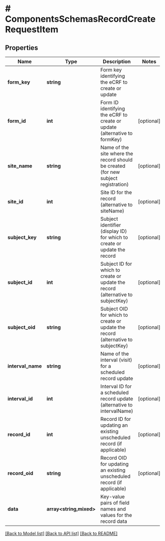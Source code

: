 # # ComponentsSchemasRecordCreateRequestItem

## Properties

Name | Type | Description | Notes
------------ | ------------- | ------------- | -------------
**form_key** | **string** | Form key identifying the eCRF to create or update |
**form_id** | **int** | Form ID identifying the eCRF to create or update (alternative to formKey) | [optional]
**site_name** | **string** | Name of the site where the record should be created (for new subject registration) | [optional]
**site_id** | **int** | Site ID for the record (alternative to siteName) | [optional]
**subject_key** | **string** | Subject identifier (display ID) for which to create or update the record | [optional]
**subject_id** | **int** | Subject ID for which to create or update the record (alternative to subjectKey) | [optional]
**subject_oid** | **string** | Subject OID for which to create or update the record (alternative to subjectKey) | [optional]
**interval_name** | **string** | Name of the interval (visit) for a scheduled record update | [optional]
**interval_id** | **int** | Interval ID for a scheduled record update (alternative to intervalName) | [optional]
**record_id** | **int** | Record ID for updating an existing unscheduled record (if applicable) | [optional]
**record_oid** | **string** | Record OID for updating an existing unscheduled record (if applicable) | [optional]
**data** | **array<string,mixed>** | Key-value pairs of field names and values for the record data |

[[Back to Model list]](../../README.md#models) [[Back to API list]](../../README.md#endpoints) [[Back to README]](../../README.md)
